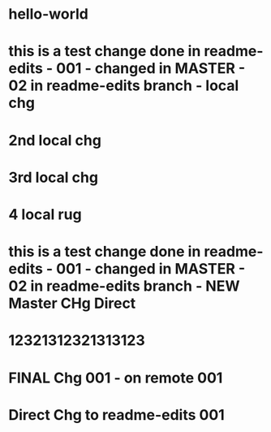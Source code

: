 # hello-world
# this is a test change done in readme-edits - 001 - changed in MASTER - 02 in readme-edits branch - local chg
# 2nd local chg
# 3rd local chg
# 4 local rug
# this is a test change done in readme-edits - 001 - changed in MASTER - 02 in readme-edits branch - NEW Master CHg Direct
# 12321312321313123
# FINAL Chg 001 - on remote 001
# Direct Chg to readme-edits 001
